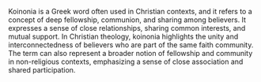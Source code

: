 Koinonia is a Greek word often used in Christian contexts, and it refers to a concept of deep fellowship, communion, and sharing among believers. It expresses a sense of close relationships, sharing common interests, and mutual support. In Christian theology, koinonia highlights the unity and interconnectedness of believers who are part of the same faith community. The term can also represent a broader notion of fellowship and community in non-religious contexts, emphasizing a sense of close association and shared participation.